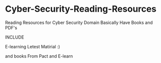 # Cyber-Security-Reading-Resources
Reading Resources for Cyber Security Domain Basically Have Books and PDF's


INCLUDE 

E-learning Letest Matirial :)

and books From Pact and E-learn

